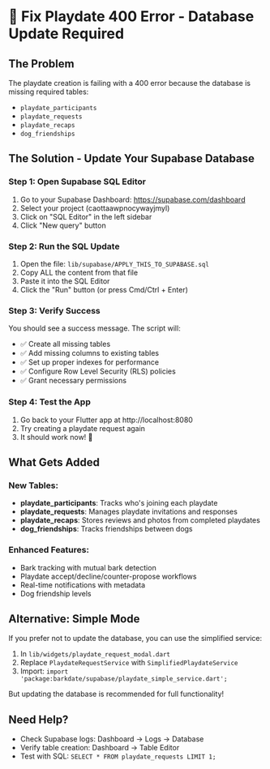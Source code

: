 # 🚀 Fix Playdate 400 Error - Database Update Required

## The Problem
The playdate creation is failing with a 400 error because the database is missing required tables:
- `playdate_participants`
- `playdate_requests`
- `playdate_recaps`
- `dog_friendships`

## The Solution - Update Your Supabase Database

### Step 1: Open Supabase SQL Editor
1. Go to your Supabase Dashboard: https://supabase.com/dashboard
2. Select your project (caottaawpnocywayjmyl)
3. Click on "SQL Editor" in the left sidebar
4. Click "New query" button

### Step 2: Run the SQL Update
1. Open the file: `lib/supabase/APPLY_THIS_TO_SUPABASE.sql`
2. Copy ALL the content from that file
3. Paste it into the SQL Editor
4. Click the "Run" button (or press Cmd/Ctrl + Enter)

### Step 3: Verify Success
You should see a success message. The script will:
- ✅ Create all missing tables
- ✅ Add missing columns to existing tables
- ✅ Set up proper indexes for performance
- ✅ Configure Row Level Security (RLS) policies
- ✅ Grant necessary permissions

### Step 4: Test the App
1. Go back to your Flutter app at http://localhost:8080
2. Try creating a playdate request again
3. It should work now! 🎉

## What Gets Added

### New Tables:
- **playdate_participants**: Tracks who's joining each playdate
- **playdate_requests**: Manages playdate invitations and responses
- **playdate_recaps**: Stores reviews and photos from completed playdates
- **dog_friendships**: Tracks friendships between dogs

### Enhanced Features:
- Bark tracking with mutual bark detection
- Playdate accept/decline/counter-propose workflows
- Real-time notifications with metadata
- Dog friendship levels

## Alternative: Simple Mode
If you prefer not to update the database, you can use the simplified service:
1. In `lib/widgets/playdate_request_modal.dart`
2. Replace `PlaydateRequestService` with `SimplifiedPlaydateService`
3. Import: `import 'package:barkdate/supabase/playdate_simple_service.dart';`

But updating the database is recommended for full functionality!

## Need Help?
- Check Supabase logs: Dashboard → Logs → Database
- Verify table creation: Dashboard → Table Editor
- Test with SQL: `SELECT * FROM playdate_requests LIMIT 1;`
